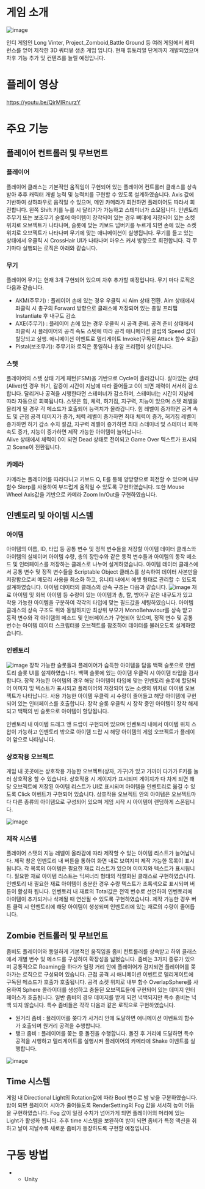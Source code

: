 # 게임 소개
![image](https://github.com/choi-m-09/Zomvinter/assets/80871047/34ca965d-6f5f-4f0a-9140-f1c2aa847b14)

인디 게임인 Long Vinter, Project_Zomboid,Battle Ground 등 여러 게임에서 레퍼런스를 얻어 제작한 3D 쿼터뷰 생존 게임 입니다. 현재 튜토리얼 단계까지 개발되었으며 차후 기능 추가 및 컨텐츠를 늘릴 예정입니다.
# 플레이 영상
https://youtu.be/QirMlRnurzY
# 주요 기능
## 플레이어 컨트롤러 및 무브먼트
### 플레이어
플레이어 클래스는 기본적인 움직임이 구현되어 있는 플레이어 컨트롤러 클래스를 상속받아 추후 캐릭터 개별 능력 및 능력치를 구현할 수 있도록 설계하였습니다. Axis 값에 기반하여 상하좌우로 움직일 수 있으며, 메인 카메라가 회전하면 플레이어도 따라서 회전합니다. 왼쪽 Shift 키를 누를 시 달리기가 가능하고 스테미너가 소모됩니다. 인벤토리 주무기 또는 보조무기 슬롯에 아이템이 장착되어 있는 경우 뼈대에 저장되어 있는 소켓 위치로 오브젝트가 나타나며, 슬롯에 맞는 키보드 넘버키를 누르게 되면 손에 있는 소켓 위치로 오브젝트가 나타나며 무기에 맞는 애니메이션이 실행됩니다. 무기를 들고 있는 상태에서 우클릭 시 CrossHair UI가 나타나며 마우스 커서 방향으로 회전합니다.
각 무기마다 실행되는 로직은 아래와 같습니다.

### 무기
플레이어 무기는 현재 3개 구현되어 있으며 차후 추가할 예정입니다. 무기 마다 로직은 다음과 같습니다.
+ AKM(주무기) : 플레이어 손에 있는 경우 우클릭 시 Aim 상태 전환. Aim 상태에서 좌클릭 시 총구의 Forward 방향으로 클래스에 저장되어 있는 총알 프리팹 Instantiate 후 내구도 감소
+ AXE(주무기) : 플레이어 손에 있는 경우 우클릭 시 공격 준비. 공격 준비 상태에서 좌클릭 시 플레이어의 공격 속도 스텟에 따라 공격 애니메이션 클립의 Speed 값이 할당되고 실행. 애니메이션 이벤트로 델리게이트 Invoke(구독된 Attack 함수 호출)
+ Pistal(보조무기): 주무기와 로직은 동일하나 총알 프리팹이 상이합니다.

### 스텟
플레이어의 스텟 상태 기계 패턴(FSM)을 기반으로 Cycle이 흘러갑니다. 살아있는 상태(Alive)인 경우 허기, 갈증이 시간이 지남에 따라 줄어들고 0이 되면 체력이 서서히 감소합니다. 달리거나 공격을 시행한다면 스테미너가 감소하며, 스테미너는 시간이 지남에 따라 자동으로 회복됩니다. 스텟은 힘, 체력, 허기짐, 지구력, 지능이 있으며 스텟 레벨을 올리게 될 경우 각 메소드가 호출되어 능력치가 올라갑니다. 힘 레벨이 증가하면 공격 속도 및 근접 공격 데미지가 증가, 체력 레벨이 증가하면 최대 체력이 증가, 허기짐 레벨이 증가하면 허기 감소 수치 절감, 지구력 레벨이 증가하면 최대 스테미너 및 스테미너 회복 속도 증가, 지능이 증가하면 제작 가능한 아이템이 늘어납니다.  
Alive 상태에서 체력이 0이 되면 Dead 상태로 전이되고 Game Over 텍스트가 표시되고 Scene이 전환됩니다.
### 카메라
카메라는 플레이어를 따라다니고 키보드 Q, E를 통해 양방향으로 회전할 수 있으며 내부 함수 Slerp를 사용하여 부드럽게 움직일 수 있도록 구현하였습니다. 또한 Mouse Wheel Axis값을 기반으로 카메라 Zoom In/Out을 구현하였습니다.

## 인벤토리 및 아이템 시스템
### 아이템
아이템의 이름, ID, 타입 등 공통 변수 및 정적 변수들을 저장할 아이템 데이터 클래스와 아이템의 실체이며 아이템 수량, 총의 장탄수와 같은 동적 변수들과 아이템의 동작 메소드 및 인터페이스를 저장하는 클래스로 나누어 설계하였습니다. 아이템 데이터 클래스에서 공통 변수 및 정적 변수들을 Scriptable Object 클래스를 상속하여 데이터 사본만을 저장함으로써 메모리 사용을 최소화 하고, 유니티 내에서 에셋 형태로 관리할 수 있도록 설계하였습니다. 아이템 데이터의 클래스의 상속 구조는 다음과 같습니다.
![image](https://github.com/choi-m-09/Zomvinter/assets/80871047/ddefcf73-d2f6-4abf-8772-6159d1ee5763)
재료 아이템 및 회복 아이템 등 수량이 있는 아이템과 총, 칼, 방어구 같은 내구도가 있고 착용 가능한 아이템을 구분하여 각각의 타입에 맞는 필드값을 세팅하였습니다. 아이템 클래스의 상속 구조도 위와 동일하지만 최상위 부모가 
MonoBehaviour를 상속 받고 동적 변수와 각 아이템의 메소드 및 인터페이스가 구현되어 있으며, 정적 변수 및 공통 변수는 아이템 데이터 스크립터블 오브젝트를 참조하여 데이터를 불러오도록 설계하였습니다.
### 인벤토리
![image](https://github.com/choi-m-09/Zomvinter/assets/80871047/b92b322a-d940-4ad4-8d19-992f43e2f990)
장착 가능한 슬롯들과 플레이어가 습득한 아이템을 담을 백팩 슬롯으로 인벤토리 슬롯 UI를 설계하였습니다. 백팩 슬롯에 있는 아이템 우클릭 시 아이템 타입을 검사합니다. 장착 가능한 아이템의 경우 해당 아이템이 타입에 맞는 인벤토리 슬롯에 할당되어 이미지 및 텍스트가 표시되고 플레이어의 저장되어 있는 소켓의 위치로 아이템 오브젝트가 나타납니다. 사용 가능한 아이템 우클릭 시 수량이 줄어들고 해당 아이템에 구현되어 있는 인터페이스를 호출합니다.
장착 슬롯 우클릭 시 장착 중인 아이템이 장착 해제되고 백팩의 빈 슬롯으로 아이템이 할당됩니다.

인벤토리 내 아이템 드래그 앤 드랍이 구현되어 있으며 인벤토리 내에서 아이템 위치 스왑이 가능하고 인벤토리 밖으로 아이템 드랍 시 해당 아이템의 게임 오브젝트가 플레이어 앞으로 나타납니다.

### 상호작용 오브젝트
게임 내 곳곳에는 상호작용 가능한 오브젝트(상자, 가구)가 있고 가까이 다가가 F키를 눌러 상호작용 할 수 있습니다. 상호작용 시 게이지가 표시되며 게이지가 다 차게 되면 해당 오브젝트에 저장된 아이템 리스트가 UI로 표시되며 아이템을 인벤토리로 옮길 수 있도록 Click 이벤트가 구현되어 있습니다. 상호작용 오브젝트 안의 아이템은 오브젝트마다 다른 종류의 아이템으로 구성되어 있으며 게임 시작 시 아이템이 랜덤하게 스폰됩니다. 

![image](https://github.com/choi-m-09/Zomvinter/assets/80871047/f4c9845a-01ba-4094-806c-8be282cb1c58)
### 제작 시스템
플레이어 스탯의 지능 레벨이 올라감에 따라 제작할 수 있는 아이템 리스트가 늘어납니다. 제작 창은 인벤토리 내 버튼을 통하여 화면 내로 보여지며 제작 가능한 목록이 표시됩니다. 각 목록의 아이템은 필요한 재료 리스트가 있으며 이미지와 텍스트가 표시됩니다. 필요한 재료 아이템 리스트는 딕셔너리 형태의 직렬화된 클래스로 구현하였습니다. 인벤토리 내 필요한 재료 아이템이 충분한 경우 수량 텍스트가 초록색으로 표시되며 버튼이 활성화 됩니다. 인벤토리 내 재료의 Total값은 전역 변수로 선언하여 인벤토리에 아이템이 추가되거나 삭제될 때 연산될 수 있도록 구현하였습니다. 제작 가능한 경우 버튼 클릭 시 인벤토리에 해당 아이템이 생성되며 인벤토리에 있는 재료의 수량이 줄어듭니다.

## Zombie 컨트롤러 및 무브먼트
좀비도 플레이어와 동일하게 기본적인 움직임을 좀비 컨트롤러를 상속받고 하위 클래스에서 개별 변수 및 메소드를 구성하여 확장성을 넓혔습니다. 좀비는 3가지 종류가 있으며 공통적으로 Roaming을 하다가 일정 거리 안에 플레이어가 감지되면 플레이어를 쫒아가는 로직으로 구성되어 있습니다. 근접 공격 시 애니메이션 이벤트로 델리게이트에 구독된 메소드가 호출가 호출됩니다. 공격 소켓 위치로 내부 함수 OverlapSphere를 사용하여 Sphere 콜라이더를 생성하고 충돌된 오브젝트들에 구현되어 있는 데미지 인터페이스가 호출됩니다. 일반 좀비의 경우 데미지를 받게 되면 넉백되지만 특수 좀비는 넉백 되지 않습니다. 특수 좀비들은 각각 다음과 같은 로직으로 구현하였습니다. 
+ 원거리 좀비 : 플레이어를 쫒다가 사거리 안에 도달하면 애니메이션 이벤트의 함수가 호출되며 원거리 공격을 수행합니다.
+ 탱크 좀비 : 플레이어를 쫒는 중 돌진을 수행합니다. 돌진 후 거리에 도달하면 특수 공격을 시행하고 델리게이트를 실행시켜 플레이어의 카메라에 Shake 이벤트를 실행합니다.

![image](https://github.com/choi-m-09/Zomvinter/assets/80871047/526a060c-2e0a-437b-ac53-1da5077eac81)
## Time 시스템
게임 내 Directional Light의 Rotation값에 따라 Bool 변수로 밤 낮을 구분하였습니다. 밤이 되면 플레이어 시야가 줄어들도록 RenderSetting의 Fog 값을 서서히 높여 어둠을 구현하였습니다. Fog 값이 일정 수치가 넘어가게 되면
플레이어의 머리에 있는 Light가 활성화 됩니다. 추후 time 시스템을 보완하여 밤이 되면 좀비가 특정 액션을 취하고 날이 지날수록 새로운 좀비가 등장하도록 구현할 예정입니다. 


# 구동 방법
+ + Unity
